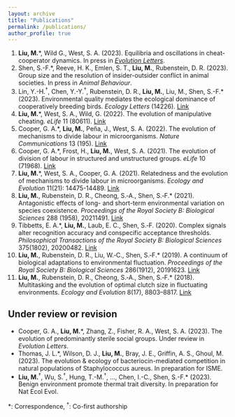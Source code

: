 ```yaml
---
layout: archive
title: "Publications"
permalink: /publications/
author_profile: true
---
```


1. __Liu, M.__\*, Wild G., West, S. A. (2023). Equilibria and oscillations in cheat-cooperator dynamics. In press in [*Evolution Letters*](https://doi.org/10.1093/evlett/qrad032).
1. Shen, S.-F.\*, Reeve, H. K., Emlen, S. T., __Liu, M.__, Rubenstein, D. R. (2023). Group size and the resolution of insider-outsider conflict in animal societies. In press in *Animal Behaviour*.
1. Lin, Y.-H.<sup>†</sup>, Chen, Y.-Y.<sup>†</sup>, Rubenstein, D. R., __Liu, M.__, Liu, M., Shen, S.-F.\* (2023). Environmental quality mediates the ecological dominance of cooperatively breeding birds. *Ecology Letters* (14226). [Link](https://doi.org/10.1111/ele.14226)
1. __Liu, M.__\*, West, S. A., Wild, G. (2022). The evolution of manipulative cheating. *eLife* 11 (80611). [Link](https://doi.org/10.7554/eLife.80611)
1. Cooper, G. A.\*, __Liu, M.__, Peña, J., West, S. A. (2022). The evolution of mechanisms to divide labour in microorganisms. *Nature Communications* 13 (195). [Link](https://doi.org/10.1038/s41467-021-27902-4)
1. Cooper, G. A.\*, Frost, H., __Liu, M.__, West, S. A. (2021). The evolution of division of labour in structured and unstructured groups. *eLife* 10 (71968). [Link](https://doi.org/10.7554/eLife.71968)
1. __Liu, M.__\*, West, S. A., Cooper, G. A. (2021). Relatedness and the evolution of mechanisms to divide labour in microorganisms. *Ecology and Evolution* 11(21): 14475-14489. [Link](https://doi.org/10.1002/ece3.8067)
1. __Liu, M.__, Rubenstein, D. R., Cheong, S.‐A., Shen, S.‐F.\* (2021). Antagonistic effects of long- and short-term environmental variation on species coexistence. *Proceedings of the Royal Society B: Biological Sciences* 288 (1958), 20211491. [Link](https://doi.org/10.1098/rspb.2021.1491)
1. Tibbetts, E. A.\*, __Liu, M.__, Laub, E. C., Shen, S.‐F. (2020). Complex signals alter recognition accuracy and conspecific acceptance thresholds. *Philosophical Transactions of the Royal Society B: Biological Sciences* 375(1802), 20200482. [Link](https://doi.org/10.1098/rstb.2019.0482)
1. __Liu, M.__, Rubenstein, D. R., Liu, W.‐C., Shen, S.‐F.\* (2019). A continuum of biological adaptations to environmental fluctuation. *Proceedings of the Royal Society B: Biological Sciences* 286(1912), 20191623. [Link](https://doi.org/10.1098/rspb.2019.1623)
1. __Liu, M.__, Rubenstein, D. R., Cheong, S.‐A., Shen, S.‐F.\* (2018). Multitasking and the evolution of optimal clutch size in fluctuating environments. *Ecology and Evolution* 8(17), 8803–8817. [Link](https://doi.org/10.1002/ece3.4364)

## Under review or revision

- Cooper, G. A., __Liu, M.__\*, Zhang, Z., Fisher, R. A., West, S. A. (2023). The evolution of predominantly sterile social groups. Under review in *Evolution Letters*.
- Thomas, J. L.*, Wilson, D. J., __Liu, M.__, Bray, J. E., Griffin, A. S., Ghoul, M. (2023). The evolution & ecology of bacteriocin-mediated competition in natural populations of Staphylococcus aureus. In preparation for ISME.
- __Liu, M.__<sup>†</sup>, Wu, S.<sup>†</sup>, Hung, T.-M.<sup>†</sup>, ..., Chen, I.-C., Shen, S.-F.* (2023). Benign environment promote thermal trait diversity. In preparation for Nat Ecol Evol.

*: Correspondence, <sup>†</sup>: Co-first authorship
